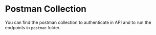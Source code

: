 # Postman Collection

You can find the postman collection to authenticate in API and to run the endpoints in `postman` folder.